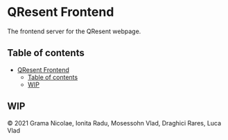 # QResent Frontend

The frontend server for the QResent webpage.

## Table of contents

- [QResent Frontend](#qresent-frontend)
  - [Table of contents](#table-of-contents)
  - [WIP](#wip)

## WIP

© 2021 Grama Nicolae, Ionita Radu, Mosessohn Vlad, Draghici Rares, Luca Vlad
